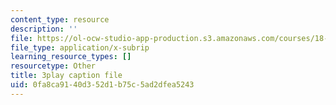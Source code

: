 ```yaml
---
content_type: resource
description: ''
file: https://ol-ocw-studio-app-production.s3.amazonaws.com/courses/18-06sc-linear-algebra-fall-2011/0fa8ca9140d352d1b75c5ad2dfea5243_pSbafxDHdgE.vtt
file_type: application/x-subrip
learning_resource_types: []
resourcetype: Other
title: 3play caption file
uid: 0fa8ca91-40d3-52d1-b75c-5ad2dfea5243
---
```

